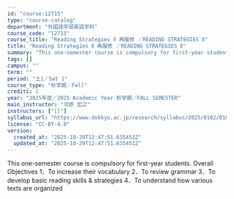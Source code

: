 ```yaml
---
id: "course:12715"
type: "course-catalog"
department: "外国語学部英語学科"
course_code: "12715"
course_title: "Reading Strategies Ⅱ 再履修 ／READING STRATEGIES Ⅱ"
title: "Reading Strategies Ⅱ 再履修 ／READING STRATEGIES Ⅱ"
summary: "This one-semester course is compulsory for first-year students. Overall Objectives 1．To increase their vocabulary 2．To r…"
tags: []
campus: ""
term: ""
period: "土1／Sat 1"
course_type: "秋学期／Fall"
credits: 1
year: "2025年度／2025 Academic Year 秋学期／FALL SEMESTER"
main_instructor: "河原 宏之"
instructors: ["[]"]
syllabus_url: "https://www.dokkyo.ac.jp/research/syllabus/2025/0102/0102_12715_ja_JP.html"
license: "CC-BY-4.0"
version:
  created_at: "2025-10-29T12:47:51.635451Z"
  updated_at: "2025-10-29T12:47:51.635451Z"
---
```

This one-semester course is compulsory for first-year students. Overall Objectives 1．To increase their vocabulary 2．To review grammar 3．To develop basic reading skills & strategies 4．To understand how various texts are organized
